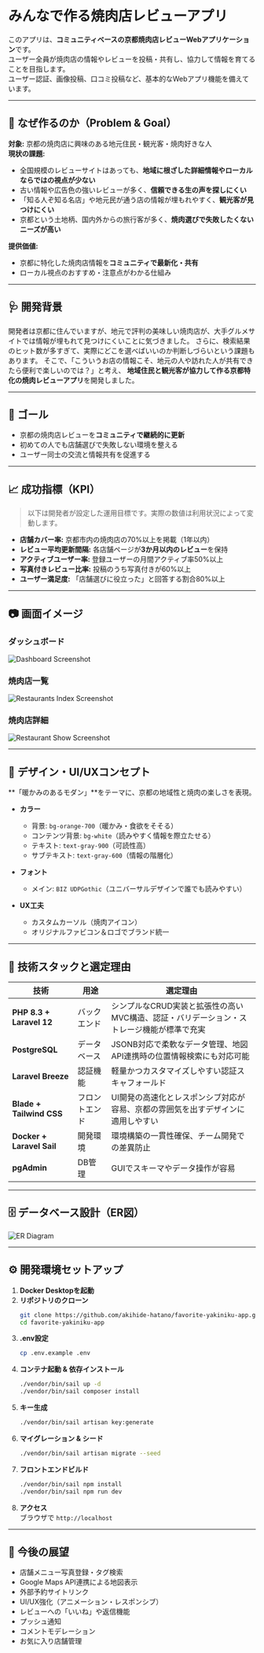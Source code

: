 # みんなで作る焼肉店レビューアプリ

このアプリは、**コミュニティベースの京都焼肉店レビューWebアプリケーション**です。  
ユーザー全員が焼肉店の情報やレビューを投稿・共有し、協力して情報を育てることを目指します。  
ユーザー認証、画像投稿、口コミ投稿など、基本的なWebアプリ機能を備えています。

---

## 🎯 なぜ作るのか（Problem & Goal）

**対象:** 京都の焼肉店に興味のある地元住民・観光客・焼肉好きな人  
**現状の課題:**  
- 全国規模のレビューサイトはあっても、**地域に根ざした詳細情報やローカルならではの視点が少ない**  
- 古い情報や広告色の強いレビューが多く、**信頼できる生の声を探しにくい**  
- 「知る人ぞ知る名店」や地元民が通う店の情報が埋もれやすく、**観光客が見つけにくい**  
- 京都という土地柄、国内外からの旅行客が多く、**焼肉選びで失敗したくないニーズが高い**


**提供価値:**
- 京都に特化した焼肉店情報を**コミュニティで最新化・共有**
- ローカル視点のおすすめ・注意点がわかる仕組み

---

## 🩺 開発背景
開発者は京都に住んでいますが、地元で評判の美味しい焼肉店が、大手グルメサイトでは情報が埋もれて見つけにくいことに気づきました。
さらに、検索結果のヒット数が多すぎて、実際にどこを選べばいいのか判断しづらいという課題もあります。
そこで、「こういうお店の情報こそ、地元の人や訪れた人が共有できたら便利で楽しいのでは？」と考え、
**地域住民と観光客が協力して作る京都特化の焼肉レビューアプリ**を開発しました。


---

## 🎯 ゴール

- 京都の焼肉店レビューを**コミュニティで継続的に更新**  
- 初めての人でも店舗選びで失敗しない環境を整える  
- ユーザー同士の交流と情報共有を促進する

---

## 📈 成功指標（KPI）

> 以下は開発者が設定した運用目標です。実際の数値は利用状況によって変動します。

- **店舗カバー率:** 京都市内の焼肉店の70%以上を掲載（1年以内）  
- **レビュー平均更新間隔:** 各店舗ページが**3か月以内のレビュー**を保持  
- **アクティブユーザー率:** 登録ユーザーの月間アクティブ率50%以上  
- **写真付きレビュー比率:** 投稿のうち写真付きが60%以上  
- **ユーザー満足度:** 「店舗選びに役立った」と回答する割合80%以上

---

## 📷 画面イメージ

### ダッシュボード
![Dashboard Screenshot](docs/images/dashboard.png)

### 焼肉店一覧
![Restaurants Index Screenshot](docs/images/restaurants_index.png)

### 焼肉店詳細
![Restaurant Show Screenshot](docs/images/restaurants_show.png)

---

## 🎨 デザイン・UI/UXコンセプト

**「暖かみのあるモダン」**をテーマに、京都の地域性と焼肉の楽しさを表現。

- **カラー**  
  - 背景: `bg-orange-700`（暖かみ・食欲をそそる）  
  - コンテンツ背景: `bg-white`（読みやすく情報を際立たせる）  
  - テキスト: `text-gray-900`（可読性高）  
  - サブテキスト: `text-gray-600`（情報の階層化）

- **フォント**  
  - メイン: `BIZ UDPGothic`（ユニバーサルデザインで誰でも読みやすい）

- **UX工夫**  
  - カスタムカーソル（焼肉アイコン）  
  - オリジナルファビコン＆ロゴでブランド統一

---

## 🔧 技術スタックと選定理由

| 技術 | 用途 | 選定理由 |
|------|------|----------|
| **PHP 8.3 + Laravel 12** | バックエンド | シンプルなCRUD実装と拡張性の高いMVC構造、認証・バリデーション・ストレージ機能が標準で充実 |
| **PostgreSQL** | データベース | JSONB対応で柔軟なデータ管理、地図API連携時の位置情報検索にも対応可能 |
| **Laravel Breeze** | 認証機能 | 軽量かつカスタマイズしやすい認証スキャフォールド |
| **Blade + Tailwind CSS** | フロントエンド | UI開発の高速化とレスポンシブ対応が容易、京都の雰囲気を出すデザインに適用しやすい |
| **Docker + Laravel Sail** | 開発環境 | 環境構築の一貫性確保、チーム開発での差異防止 |
| **pgAdmin** | DB管理 | GUIでスキーマやデータ操作が容易 |

---

## 🗄 データベース設計（ER図）

![ER Diagram](docs/images/er-diagram.png)

---

## ⚙️ 開発環境セットアップ

1. **Docker Desktopを起動**  
2. **リポジトリのクローン**  
    ```bash
    git clone https://github.com/akihide-hatano/favorite-yakiniku-app.git
    cd favorite-yakiniku-app

    ```
3. **.env設定**  
    ```bash
    cp .env.example .env
    ```
4. **コンテナ起動 & 依存インストール**  
    ```bash
    ./vendor/bin/sail up -d
    ./vendor/bin/sail composer install
    ```
5. **キー生成**  
    ```bash
    ./vendor/bin/sail artisan key:generate
    ```
6. **マイグレーション & シード**  
    ```bash
    ./vendor/bin/sail artisan migrate --seed
    ```
7. **フロントエンドビルド**  
    ```bash
    ./vendor/bin/sail npm install
    ./vendor/bin/sail npm run dev
    ```
8. **アクセス**  
    ブラウザで `http://localhost`

---

## 🚀 今後の展望

- 店舗メニュー写真登録・タグ検索
- Google Maps API連携による地図表示
- 外部予約サイトリンク
- UI/UX強化（アニメーション・レスポンシブ）
- レビューへの「いいね」や返信機能
- プッシュ通知
- コメントモデレーション
- お気に入り店舗管理

